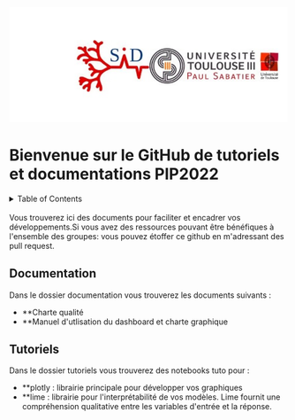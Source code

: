 <div align="center">
    <img src="IMAGES/UPSID2.jpg" alt="Logo" "height="500">
</div>

# Bienvenue sur le GitHub de tutoriels et documentations PIP2022

<!-- TABLE OF CONTENTS -->
<details>
  <summary>Table of Contents</summary>
  <ol>
    <li>
      <a href="#Documentation">Documentation</a>
    </li>
    <li>
      <a href="#travail-preparatoire">Travail préparatoire</a>
    </li>
</details>
<br/>
Vous trouverez ici des documents pour faciliter et encadrer vos développements.Si vous avez des ressources pouvant être bénéfiques à l'ensemble des groupes: vous pouvez étoffer ce github en m'adressant des pull request.

## Documentation 
Dans le dossier documentation vous trouverez les documents suivants :
* **Charte qualité
* **Manuel d'utlisation du dashboard et charte graphique

## Tutoriels
Dans le dossier tutoriels vous trouverez des notebooks tuto pour :
* **plotly : librairie principale pour développer vos graphiques
* **lime : librairie pour l'interprétabilité de vos modèles. Lime fournit une compréhension qualitative entre les variables d'entrée et la réponse.
